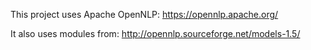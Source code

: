 This project uses Apache OpenNLP: https://opennlp.apache.org/

It also uses modules from: http://opennlp.sourceforge.net/models-1.5/
